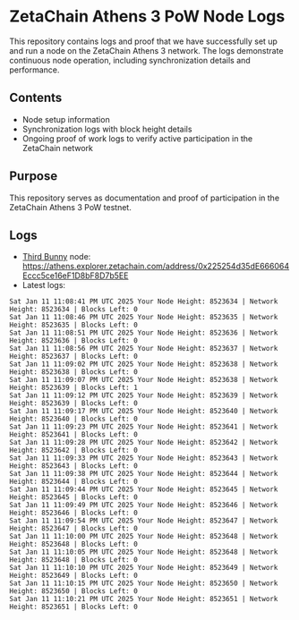 # ZetaChain Athens 3 PoW Node Logs
This repository contains logs and proof that we have successfully set up and run a node on the ZetaChain Athens 3 network. The logs demonstrate continuous node operation, including synchronization details and performance.

## Contents
- Node setup information
- Synchronization logs with block height details
- Ongoing proof of work logs to verify active participation in the ZetaChain network

## Purpose
This repository serves as documentation and proof of participation in the ZetaChain Athens 3 PoW testnet.

## Logs

- [Third Bunny](https://thirdbunny.xyz/) node: https://athens.explorer.zetachain.com/address/0x225254d35dE666064Eccc5ce16eF1D8bF8D7b5EE
- Latest logs:
```
Sat Jan 11 11:08:41 PM UTC 2025 Your Node Height: 8523634 | Network Height: 8523634 | Blocks Left: 0
Sat Jan 11 11:08:46 PM UTC 2025 Your Node Height: 8523635 | Network Height: 8523635 | Blocks Left: 0
Sat Jan 11 11:08:51 PM UTC 2025 Your Node Height: 8523636 | Network Height: 8523636 | Blocks Left: 0
Sat Jan 11 11:08:56 PM UTC 2025 Your Node Height: 8523637 | Network Height: 8523637 | Blocks Left: 0
Sat Jan 11 11:09:02 PM UTC 2025 Your Node Height: 8523638 | Network Height: 8523638 | Blocks Left: 0
Sat Jan 11 11:09:07 PM UTC 2025 Your Node Height: 8523638 | Network Height: 8523639 | Blocks Left: 1
Sat Jan 11 11:09:12 PM UTC 2025 Your Node Height: 8523639 | Network Height: 8523639 | Blocks Left: 0
Sat Jan 11 11:09:17 PM UTC 2025 Your Node Height: 8523640 | Network Height: 8523640 | Blocks Left: 0
Sat Jan 11 11:09:23 PM UTC 2025 Your Node Height: 8523641 | Network Height: 8523641 | Blocks Left: 0
Sat Jan 11 11:09:28 PM UTC 2025 Your Node Height: 8523642 | Network Height: 8523642 | Blocks Left: 0
Sat Jan 11 11:09:33 PM UTC 2025 Your Node Height: 8523643 | Network Height: 8523643 | Blocks Left: 0
Sat Jan 11 11:09:38 PM UTC 2025 Your Node Height: 8523644 | Network Height: 8523644 | Blocks Left: 0
Sat Jan 11 11:09:44 PM UTC 2025 Your Node Height: 8523645 | Network Height: 8523645 | Blocks Left: 0
Sat Jan 11 11:09:49 PM UTC 2025 Your Node Height: 8523646 | Network Height: 8523646 | Blocks Left: 0
Sat Jan 11 11:09:54 PM UTC 2025 Your Node Height: 8523647 | Network Height: 8523647 | Blocks Left: 0
Sat Jan 11 11:10:00 PM UTC 2025 Your Node Height: 8523648 | Network Height: 8523648 | Blocks Left: 0
Sat Jan 11 11:10:05 PM UTC 2025 Your Node Height: 8523648 | Network Height: 8523648 | Blocks Left: 0
Sat Jan 11 11:10:10 PM UTC 2025 Your Node Height: 8523649 | Network Height: 8523649 | Blocks Left: 0
Sat Jan 11 11:10:15 PM UTC 2025 Your Node Height: 8523650 | Network Height: 8523650 | Blocks Left: 0
Sat Jan 11 11:10:21 PM UTC 2025 Your Node Height: 8523651 | Network Height: 8523651 | Blocks Left: 0
```
